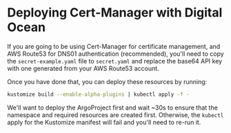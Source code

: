 # Deploying Cert-Manager with Digital Ocean

If you are going to be using Cert-Manager for certificate management, and AWS Route53 for DNS01 authentication (recommended), you'll need to copy the `secret-example.yaml` file to `secret.yaml` and replace the base64 API key with one generated from your AWS Route53 account.

Once you have done that, you can deploy these resources by running:

```bash
kustomize build --enable-alpha-plugins | kubectl apply -f -
```

We'll want to deploy the ArgoProject first and wait ~30s to ensure that the namespace and required resources are created first. Otherwise, the `kubectl` apply for the Kustomize manifest will fail and you'll need to re-run it.
